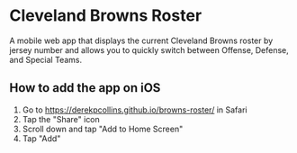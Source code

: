 # Cleveland Browns Roster
A mobile web app that displays the current Cleveland Browns roster by jersey number and allows you to quickly switch between Offense, Defense, and Special Teams.

## How to add the app on iOS

1. Go to https://derekpcollins.github.io/browns-roster/ in Safari
2. Tap the "Share" icon
3. Scroll down and tap "Add to Home Screen"
4. Tap "Add"

